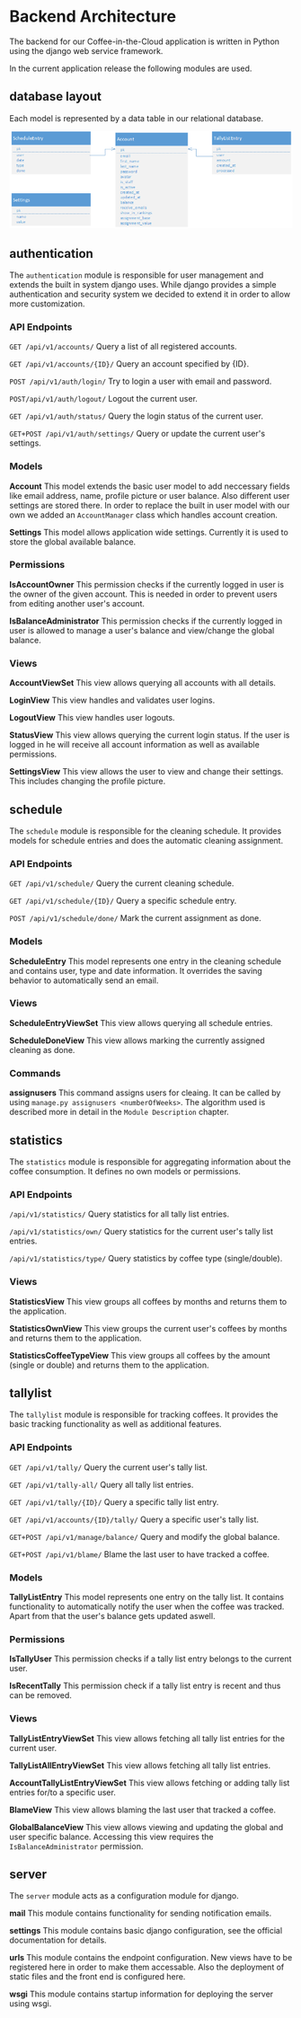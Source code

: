 # Backend Architecture

The backend for our Coffee-in-the-Cloud application is written in Python using the django web service framework.

In the current application release the following modules are used.

## database layout

Each model is represented by a data table in our relational database. 

![class diagram](../images/class-diagram.png "class diagram")

## authentication

The ```authentication``` module is responsible for user management and extends the built in system django uses. While
django provides a simple authentication and security system we decided to extend it in order to allow more
customization.

### API Endpoints

```GET /api/v1/accounts/``` Query a list of all registered accounts.

```GET /api/v1/accounts/{ID}/``` Query an account specified by {ID}.

```POST /api/v1/auth/login/``` Try to login a user with email and password.

```POST/api/v1/auth/logout/``` Logout the current user.

```GET /api/v1/auth/status/``` Query the login status of the current user.

```GET+POST /api/v1/auth/settings/``` Query or update the current user's settings.

### Models

**Account** This model extends the basic user model to add neccessary fields like email address, name,
profile picture or user balance. Also different user settings are stored there. In order to replace the built in user
model with our own we added an ```AccountManager``` class which handles account creation.

**Settings** This model allows application wide settings. Currently it is used to store the global available balance.

### Permissions

**IsAccountOwner** This permission checks if the currently logged in user is the owner of the given account. This is
needed in order to prevent users from editing another user's account.

**IsBalanceAdministrator** This permission checks if the currently logged in user is allowed to manage a user's
balance and view/change the global balance.

### Views

**AccountViewSet** This view allows querying all accounts with all details.

**LoginView** This view handles and validates user logins.

**LogoutView** This view handles user logouts.

**StatusView** This view allows querying the current login status. If the user is logged in he will receive all
account information as well as available permissions.

**SettingsView** This view allows the user to view and change their settings. This includes changing the profile
picture.

## schedule

The ```schedule``` module is responsible for the cleaning schedule. It provides models for schedule entries and does
the automatic cleaning assignment.

### API Endpoints

```GET /api/v1/schedule/``` Query the current cleaning schedule.

```GET /api/v1/schedule/{ID}/``` Query a specific schedule entry.

```POST /api/v1/schedule/done/``` Mark the current assignment as done.

### Models

**ScheduleEntry** This model represents one entry in the cleaning schedule and contains user, type and date
information. It overrides the saving behavior to automatically send an email.

### Views

**ScheduleEntryViewSet** This view allows querying all schedule entries.

**ScheduleDoneView** This view allows marking the currently assigned cleaning as done.

### Commands

**assignusers** This command assigns users for cleaing. It can be called by using ```manage.py assignusers
<numberOfWeeks>```. The algorithm used is described more in detail in the ```Module Description``` chapter.

## statistics

The ```statistics``` module is responsible for aggregating information about the coffee consumption. It defines no own
models or permissions.

### API Endpoints

```/api/v1/statistics/``` Query statistics for all tally list entries.

```/api/v1/statistics/own/``` Query statistics for the current user's tally list entries.

```/api/v1/statistics/type/``` Query statistics by coffee type (single/double).

### Views

**StatisticsView** This view groups all coffees by months and returns them to the application.

**StatisticsOwnView** This view groups the current user's coffees by months and returns them to the application.

**StatisticsCoffeeTypeView** This view groups all coffees by the amount (single or double) and returns them to the
application.

## tallylist

The ```tallylist``` module is responsible for tracking coffees. It provides the basic tracking functionality as well
as additional features.

### API Endpoints

```GET /api/v1/tally/``` Query the current user's tally list.

```GET /api/v1/tally-all/``` Query all tally list entries.

```GET /api/v1/tally/{ID}/``` Query a specific tally list entry.

```GET /api/v1/accounts/{ID}/tally/``` Query a specific user's tally list.

```GET+POST /api/v1/manage/balance/``` Query and modify the global balance.

```GET+POST /api/v1/blame/``` Blame the last user to have tracked a coffee.

### Models

**TallyListEntry** This model represents one entry on the tally list. It contains functionality to automatically
notify the user when the coffee was tracked. Apart from that the user's balance gets updated aswell.

### Permissions

**IsTallyUser** This permission checks if a tally list entry belongs to the current user.

**IsRecentTally** This permission check if a tally list entry is recent and thus can be removed.

### Views

**TallyListEntryViewSet** This view allows fetching all tally list entries for the current user.

**TallyListAllEntryViewSet** This view allows fetching all tally list entries.

**AccountTallyListEntryViewSet** This view allows fetching or adding tally list entries for/to a specific user.

**BlameView** This view allows blaming the last user that tracked a coffee.

**GlobalBalanceView** This view allows viewing and updating the global and user specific balance. Accessing this view
 requires the ```IsBalanceAdministrator``` permission.

## server

The ```server``` module acts as a configuration module for django.

**mail** This module contains functionality for sending notification emails.

**settings** This module contains basic django configuration, see the official documentation for details.

**urls** This module contains the endpoint configuration. New views have to be registered here in order to make them
accessable. Also the deployment of static files and the front end is configured here.

**wsgi** This module contains startup information for deploying the server using wsgi.
